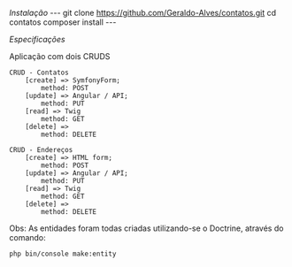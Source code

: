 *Instalação*
    ---
    git clone https://github.com/Geraldo-Alves/contatos.git
    cd contatos
    composer install
    ---

*Especificações*

Aplicação com dois CRUDS

    CRUD - Contatos
        [create] => SymfonyForm;
            method: POST
        [update] => Angular / API;
            method: PUT
        [read] => Twig
            method: GET
        [delete] =>
            method: DELETE

    CRUD - Endereços
        [create] => HTML form;
            method: POST
        [update] => Angular / API;
            method: PUT
        [read] => Twig
            method: GET
        [delete] =>
            method: DELETE

Obs: As entidades foram todas criadas utilizando-se o Doctrine, através do comando:

    php bin/console make:entity
